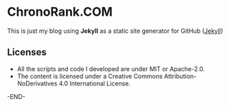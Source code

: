 # ChronoRank.COM

This is just my blog using **Jekyll** as a static site generator for GitHub ([Jekyll](https://github.com/jekyll/jekyll))

## Licenses

* All the scripts and code I developed are under MIT or Apache-2.0.  
* The content is licensed under a Creative Commons Attribution-NoDerivatives 4.0 International License.

-END-
